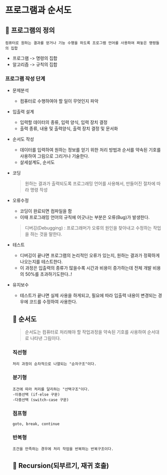 # 프로그램과 순서도
## 🔔 프로그램의 정의
```
컴퓨터로 원하는 결과를 얻거나 기능 수행을 하도록 프로그램 언어를 사용하여 짜놓은 명령들의 집합
```
* 프로그램 -> 명령의 집합
* 알고리즘 -> 규칙의 집합
### 프로그램 작성 단계
* 문제분석
  * 컴퓨터로 수행하여야 할 일이 무엇인지 파악
* 입출력 설계
  * 입력할 데이터의 종류, 입력 양식, 입력 장치 결정
  * 출력 종류, 내용 및 출력양식, 출력 장치 결정 및 문서화
* 순서도 작성
  * 데이터를 입력하여 원하는 정보를 얻기 위한 처리 방법과 순서를 약속된 기호를 사용하여 그림으로 그리거나 기술한다.
  * 살세설계도, 순서도
* 코딩
  > 원하는 결과가 출력되도록 프로그래밍 언어를 사용해서, 만들어진 절차에 따라 명령 작성
* 오류수정
  * 코딩이 완료되면 컴파일을 함
  * 이때 프로그래밍 언어의 규칙에 어긋나는 부분은 오류(Bug)가 발생한다.
  > 디버깅(Debugging) : 프로그래머가 오류의 원인을 찾아내고 수정하는 작업을 하는 것을 말한다.
* 테스트
  * 디버깅이 끝나면 프로그램의 논리적인 오류가 있는지, 원하는 결과가 정확하게 나오는지를 테스트한다.
  * 이 과정은 입출력의 종류가 많을수록 시간과 비용이 증가하는데 전체 개발 비용의 50%를 초과하기도한다..!
* 유지보수
  * 테스트가 끝나면 실제 사용을 하게되고, 필요에 따라 입출력 내용이 변경되는 경우에 코드를 수정하여 사용한다.

  ## 🔔 순서도
  > 순서도는 컴퓨터로 처리해야 할 작업과정을 약속된 기호를 사용하여 순서대로 나타낸 그림이다.
  ### 직선형
  ```
  처리 과정이 순차적으로 나열되는 "순차구조"이다.
  ```
  ### 분기형
  ```
  조건에 따라 처리를 달리하는 "선택구조"이다.
  -이중선택 (if-else 구문)
  -다중선택 (switch-case 구문)
  ```
  ### 점프형
  ```
  goto, break, continue
  ```
  ### 반복형
  ```
  조건을 만족하는 경우에 처리 작업을 반복하는 반복구조이다.
  ```
  ## 🔔 Recursion(되부르기, 재귀 호출)